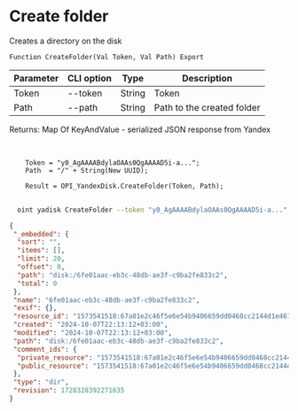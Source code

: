 ﻿---
sidebar_position: 2
---

# Create folder
 Creates a directory on the disk



`Function CreateFolder(Val Token, Val Path) Export`

  | Parameter | CLI option | Type | Description |
  |-|-|-|-|
  | Token | --token | String | Token |
  | Path | --path | String | Path to the created folder |

  
  Returns:  Map Of KeyAndValue - serialized JSON response from Yandex

<br/>




```bsl title="Code example"
    Token = "y0_AgAAAABdylaOAAs0QgAAAAD5i-a...";
    Path  = "/" + String(New UUID);

    Result = OPI_YandexDisk.CreateFolder(Token, Path);
```



```sh title="CLI command example"
    
  oint yadisk CreateFolder --token "y0_AgAAAABdylaOAAs0QgAAAAD5i-a..." --path %path%

```

```json title="Result"
{
 "_embedded": {
  "sort": "",
  "items": [],
  "limit": 20,
  "offset": 0,
  "path": "disk:/6fe01aac-eb3c-48db-ae3f-c9ba2fe833c2",
  "total": 0
 },
 "name": "6fe01aac-eb3c-48db-ae3f-c9ba2fe833c2",
 "exif": {},
 "resource_id": "1573541518:67a01e2c46f5e6e54b9406659dd0468cc2144d1e467339a8a5c62335c6c38d29",
 "created": "2024-10-07T22:13:12+03:00",
 "modified": "2024-10-07T22:13:12+03:00",
 "path": "disk:/6fe01aac-eb3c-48db-ae3f-c9ba2fe833c2",
 "comment_ids": {
  "private_resource": "1573541518:67a01e2c46f5e6e54b9406659dd0468cc2144d1e467339a8a5c62335c6c38d29",
  "public_resource": "1573541518:67a01e2c46f5e6e54b9406659dd0468cc2144d1e467339a8a5c62335c6c38d29"
 },
 "type": "dir",
 "revision": 1728328392271635
}
```
